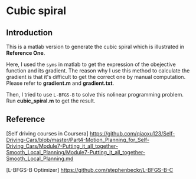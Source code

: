 # Cubic spiral
## Introduction
This is a matlab version to generate the cubic spiral which is illustrated in __Reference One__.  
  
Here, I used the `syms` in matlab to get the expression of the obejective function and its gradient. The reason why I use this method to calculate the gradient is that it's difficult to get the correct one by manual computation. Please refer to __gradient.m__ and __gradient.txt__.  
  
Then, I tried to use `L-BFGS-B` to solve this nolinear programming problem. Run __cubic_spiral.m__ to get the result.

## Reference
[Self driving courses in Coursera] https://github.com/qiaoxu123/Self-Driving-Cars/blob/master/Part4-Motion_Planning_for_Self-Driving_Cars/Module7-Putting_it_all_together-Smooth_Local_Planning/Module7-Putting_it_all_together-Smooth_Local_Planning.md

[L-BFGS-B Optimizer] https://github.com/stephenbeckr/L-BFGS-B-C
